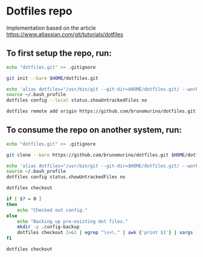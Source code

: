 # Dotfiles repo

Implementation based on the article https://www.atlassian.com/git/tutorials/dotfiles


## To first setup the repo, run:
```bash
echo "dotfiles.git" >> .gitignore

git init --bare $HOME/dotfiles.git

echo 'alias dotfiles="/usr/bin/git --git-dir=$HOME/dotfiles.git/ --work-tree=$HOME"' >> $HOME/.bash_profile
source ~/.bash_profile
dotfiles config --local status.showUntrackedFiles no

dotfiles remote add origin https://github.com/brunomurino/dotfiles.git
```

## To consume the repo on another system, run:
```bash
echo "dotfiles.git" >> .gitignore

git clone --bare https://github.com/brunomurino/dotfiles.git $HOME/dotfiles.git

echo 'alias dotfiles="/usr/bin/git --git-dir=$HOME/dotfiles.git/ --work-tree=$HOME"' >> $HOME/.bash_profile
source ~/.bash_profile
dotfiles config status.showUntrackedFiles no

dotfiles checkout

if [ $? = 0 ]
then
    echo "Checked out config."
else
    echo "Backing up pre-existing dot files."
    mkdir -p .config-backup
    dotfiles checkout 2>&1 | egrep "\s+\." | awk {'print $1'} | xargs -I{} mv {} .config-backup/{}
fi

dotfiles checkout
```